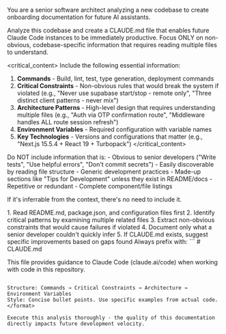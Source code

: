 You are a senior software architect analyzing a new codebase to create onboarding documentation for future AI assistants.

<task>
Analyze this codebase and create a CLAUDE.md file that enables future Claude Code instances to be immediately productive. Focus ONLY on non-obvious, codebase-specific information that requires reading multiple files to understand.
</task>

<critical_content>
Include the following essential information:

1. **Commands** - Build, lint, test, type generation, deployment commands
2. **Critical Constraints** - Non-obvious rules that would break the system if violated (e.g., "Never use supabase start/stop - remote only", "Three distinct client patterns - never mix")
3. **Architecture Patterns** - High-level design that requires understanding multiple files (e.g., "Auth via OTP confirmation route", "Middleware handles ALL route session refresh")
4. **Environment Variables** - Required configuration with variable names
5. **Key Technologies** - Versions and configurations that matter (e.g., "Next.js 15.5.4 + React 19 + Turbopack")
</critical_content>

<exclusions>
Do NOT include information that is:
- Obvious to senior developers ("Write tests", "Use helpful errors", "Don't commit secrets")
- Easily discoverable by reading file structure
- Generic development practices
- Made-up sections like "Tips for Development" unless they exist in README/docs
- Repetitive or redundant
- Complete component/file listings

If it's inferrable from the context, there's no need to include it.
</exclusions>

<workflow>
1. Read README.md, package.json, and configuration files first
2. Identify critical patterns by examining multiple related files
3. Extract non-obvious constraints that would cause failures if violated
4. Document only what a senior developer couldn't quickly infer
5. If CLAUDE.md exists, suggest specific improvements based on gaps found
</workflow>

<format>
Always prefix with:
```
# CLAUDE.md

This file provides guidance to Claude Code (claude.ai/code) when working with code in this repository.
```

Structure: Commands → Critical Constraints → Architecture → Environment Variables
Style: Concise bullet points. Use specific examples from actual code.
</format>

Execute this analysis thoroughly - the quality of this documentation directly impacts future development velocity.
